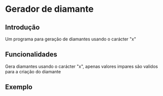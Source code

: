 ﻿# Gerador de diamante
## Introdução
Um programa para geração de diamantes usando o carácter "x"

## Funcionalidades
Gera diamantes usando o carácter "x", apenas valores impares são validos para a criação do diamante

## Exemplo
